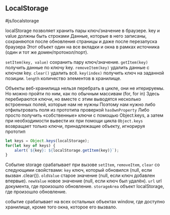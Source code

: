 ## LocalStorage 
#js/localstorage

localStorage  позволяет хранить пары ключ/значение в браузере.
key и value должны быть строками
Данные, которые в него записаны, сохраняются после обновления страницы и даже после перезапуска браузера
Этот объект один на все вкладки и окна в рамках источника (один и тот же домен/протокол/порт).

`setItem(key, value)` сохранить пару ключ/значение.
`getItem(key)` получить данные по ключу key.
`removeItem(key)` удалить данные с ключом key.
`clear()` удалить всё.
`key(index)` получить ключ на заданной позиции.
`length` количество элементов в хранилище.

Объекты веб-хранилища нельзя перебрать в цикле, они не итерируемы.
Но можно пройти по ним, как по обычным массивам (for, for in)
Здесь перебираются ключи, но вместе с этим выводятся несколько встроенных полей, которые нам не нужны
Поэтому нам нужно либо отфильтровать поля из прототипа проверкой `hasOwnProperty`
Либо просто получить «собственные» ключи с помощью Object.keys, а затем при необходимости вывести их при помощи цикла
`Object.keys` возвращает только ключи, принадлежащие объекту, игнорируя прототип
```js
let keys = Object.keys(localStorage);
for(let key of keys) {
	alert(`${key}: ${localStorage.getItem(key)}`);
}
```

Событие storage cрабатывает при вызове `setItem`, `removeItem`, `clear` со следующими свойствами:
`key` ключ, который обновился (null, если вызван .clear()).
`oldValue` старое значение (null, если ключ добавлен впервые).
`newValue` новое значение (null, если ключ был удалён).
`url` url документа, где произошло обновление.
`storageArea` объект localStorage, где произошло обновление.

событие срабатывает на всех остальных объектах window, где доступно хранилище, кроме того окна, которое его вызвало.
